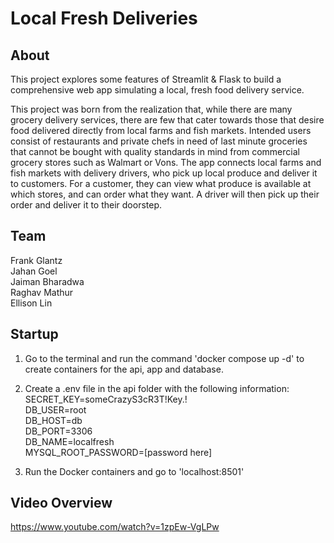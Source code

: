 # Local Fresh Deliveries

## About

This project explores some features of Streamlit & Flask to build a comprehensive web app simulating a local, fresh food delivery service.

This project was born from the realization that, while there are many grocery delivery services, there are few that cater towards those that desire food delivered directly from local farms and fish markets. Intended users consist of restaurants and private chefs in need of last minute groceries that cannot be bought with quality standards in mind from commercial grocery stores such as Walmart or Vons. The app connects local farms and fish markets with delivery drivers, who pick up local produce and deliver it to customers. For a customer, they can view what produce is available at which stores, and can order what they want. A driver will then pick up their order and deliver it to their doorstep.

## Team
Frank Glantz \
Jahan Goel \
Jaiman Bharadwa \
Raghav Mathur \
Ellison Lin

## Startup
1. Go to the terminal and run the command 'docker compose up -d' to create containers for the api, app and database.

2. Create a .env file in the api folder with the following information: \
SECRET_KEY=someCrazyS3cR3T!Key.! \
DB_USER=root \
DB_HOST=db \
DB_PORT=3306 \
DB_NAME=localfresh \
MYSQL_ROOT_PASSWORD=[password here]

3. Run the Docker containers and go to 'localhost:8501'

## Video Overview

https://www.youtube.com/watch?v=1zpEw-VgLPw
